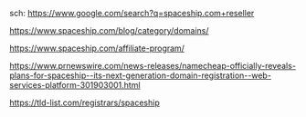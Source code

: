 sch: https://www.google.com/search?q=spaceship.com+reseller

https://www.spaceship.com/blog/category/domains/

https://www.spaceship.com/affiliate-program/

https://www.prnewswire.com/news-releases/namecheap-officially-reveals-plans-for-spaceship--its-next-generation-domain-registration--web-services-platform-301903001.html

https://tld-list.com/registrars/spaceship

